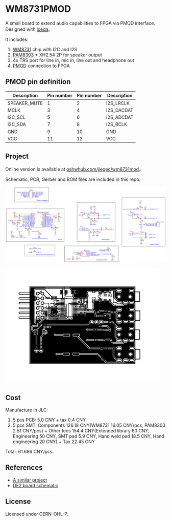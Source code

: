 # WM8731PMOD

A small board to extend audio capabilities to FPGA via PMOD interface. Designed with [lceda](https://lceda.cn)。

It includes:

1. [WM8731](https://www.cirrus.com/products/wm8731/) chip with I2C and I2S
2. [PAM8303](https://m5stack.oss-cn-shenzhen.aliyuncs.com/resource/docs/datasheet/hat/PAM8303_en.pdf) + XH2.54 2P for speaker output
3. 4x TRS port for line in, mic in, line out and headphone out
4. [PMOD](https://reference.digilentinc.com/_media/reference/pmod/pmod-interface-specification-1_2_0.pdf) connection to FPGA

## PMOD pin definition

| Description  | Pin number | Pin number | Description |
| ------------ | ---------- | ---------- | ----------- |
| SPEAKER_MUTE | 1          | 2          | I2S_LRCLK   |
| MCLK         | 3          | 4          | I2S_DACDAT  |
| I2C_SCL      | 5          | 6          | I2S_ADCDAT  |
| I2C_SDA      | 7          | 8          | I2S_BCLK    |
| GND          | 9          | 10         | GND         |
| VCC          | 11         | 12         | VCC         |


## Project

Online version is available at [oshwhub.com/jiegec/wm8731mod](https://oshwhub.com/jiegec/wm7831pmod)。

Schematic, PCB, Gerber and BOM files are included in this repo.

![Schematic](Schematic.png)

![PCB](PCB.png)

## Cost

Manufacture in JLC:

1. 5 pcs PCB: 5.0 CNY + tax 0.4 CNY
2. 5 pcs SMT: Components 126.18 CNY(WM8731 16.05 CNY/pcs, PAM8303 2.51 CNY/pcs) + Other fees 154.4 CNY(Extended library 60 CNY, Engineering 50 CNY, SMT pad 5.9 CNY, Hand weld pad 18.5 CNY, Hand engineering 20 CNY) + Tax 22.45 CNY

Total: 61.686 CNY/pcs.

## References

- [A similar project](http://ebrombaugh.studionebula.com/synth/codec_pmod/index.html)
- [DE2 board schematic](https://wiki.bu.ost.ch/infoportal/_media/fpga/cyclone_iv/de2_115_schematic.pdf)

## License

Licensed under CERN-OHL-P.